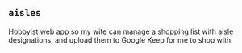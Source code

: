 ## `aisles`

Hobbyist web app so my wife can manage a shopping list with aisle designations, and upload them to Google Keep for me to shop with.
